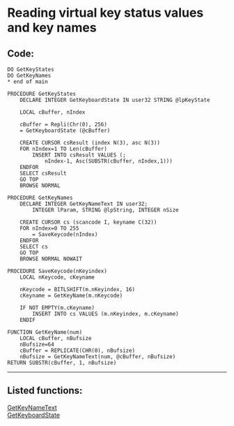 <link rel="stylesheet" type="text/css" href="../css/win32api.css">  
<link rel="stylesheet" href="https://cdnjs.cloudflare.com/ajax/libs/font-awesome/4.7.0/css/font-awesome.min.css">

# Reading virtual key status values and key names

## Code:
```foxpro  
DO GetKeyStates
DO GetKeyNames
* end of main

PROCEDURE GetKeyStates
	DECLARE INTEGER GetKeyboardState IN user32 STRING @lpKeyState

	LOCAL cBuffer, nIndex

	cBuffer = Repli(Chr(0), 256)
	= GetKeyboardState (@cBuffer)

	CREATE CURSOR csResult (index N(3), asc N(3))
	FOR nIndex=1 TO Len(cBuffer)
		INSERT INTO csResult VALUES (;
			nIndex-1, Asc(SUBSTR(cBuffer, nIndex,1)))
	ENDFOR
	SELECT csResult
	GO TOP
	BROWSE NORMAL

PROCEDURE GetKeyNames
	DECLARE INTEGER GetKeyNameText IN user32;
		INTEGER lParam, STRING @lpString, INTEGER nSize

	CREATE CURSOR cs (scancode I, keyname C(32))
	FOR nIndex=0 TO 255
		= SaveKeycode(nIndex)
	ENDFOR
	SELECT cs
	GO TOP
	BROWSE NORMAL NOWAIT

PROCEDURE SaveKeycode(nKeyindex)
	LOCAL nKeycode, cKeyname

	nKeycode = BITLSHIFT(m.nKeyindex, 16)
	cKeyname = GetKeyName(m.nKeycode)

	IF NOT EMPTY(m.cKeyname)
		INSERT INTO cs VALUES (m.nKeyindex, m.cKeyname)
	ENDIF
	
FUNCTION GetKeyName(num)
	LOCAL cBuffer, nBufsize
	nBufsize=64
	cBuffer = REPLICATE(CHR(0), nBufsize)
	nBufsize = GetKeyNameText(num, @cBuffer, nBufsize)
RETURN SUBSTR(cBuffer, 1, nBufsize)  
```  
***  


## Listed functions:
[GetKeyNameText](../libraries/user32/GetKeyNameText.md)  
[GetKeyboardState](../libraries/user32/GetKeyboardState.md)  
